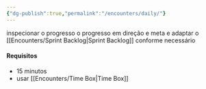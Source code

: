 ```yaml
---
{"dg-publish":true,"permalink":"/encounters/daily/"}
---
```


inspecionar o progresso o progresso em direção e meta e adaptar o [[Encounters/Sprint Backlog\|Sprint Backlog]] conforme necessário

#### Requisitos
- 15 minutos
- usar [[Encounters/Time Box\|Time Box]]